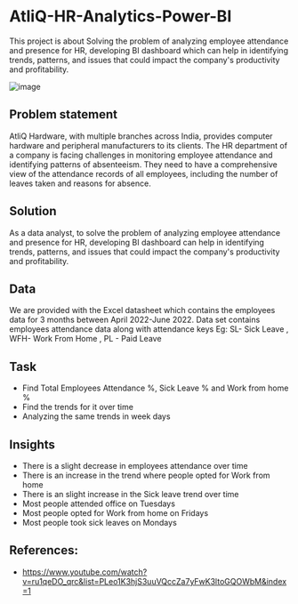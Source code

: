 # AtliQ-HR-Analytics-Power-BI
This project is about Solving the problem of analyzing employee attendance and presence for HR, developing BI dashboard which can help in identifying trends, patterns, and issues that could impact the company's productivity and profitability.

![image](https://github.com/Rakshitha-Sargurunathan/AtliQ-HR-Analytics-Power-BI/assets/94470640/0f8ec6ce-9f69-467d-81d0-897e98220f0e)


## Problem statement
AtliQ Hardware, with multiple branches across India, provides computer hardware and peripheral manufacturers to its clients. The HR department of a company is facing challenges in monitoring employee attendance and identifying patterns of absenteeism. They need to have a comprehensive view of the attendance records of all employees, including the number of leaves taken and reasons for absence.

## Solution
As a data analyst, to solve the problem of analyzing employee attendance and presence for HR, developing BI dashboard can help in identifying trends, patterns, and issues that could impact the company's productivity and profitability.

## Data
We are provided with the Excel datasheet which contains the employees data for 3 months between April 2022-June 2022. Data set contains employees attendance data along with attendance keys Eg: SL- Sick Leave , WFH- Work From Home , PL - Paid Leave

## Task
* Find Total Employees Attendance %, Sick Leave % and Work from home %
* Find the trends for it over time
* Analyzing the same trends in week days

## Insights
* There is a slight decrease in employees attendance over time
* There is an increase in the trend where people opted for Work from home
* There is an slight increase in the Sick leave trend over time
* Most people attended office on Tuesdays
* Most people opted for Work from home on Fridays
* Most people took sick leaves on Mondays

## References:
* https://www.youtube.com/watch?v=ru1qeDO_qrc&list=PLeo1K3hjS3uuVQccZa7yFwK3ltoGQOWbM&index=1
